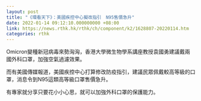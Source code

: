 ```yaml
---
layout: post
title: "《環看天下》：美國疾控中心擬改指引　N95售價急升"
date: 2022-01-14 09:12:10.000000000 +08:00
link: https://news.rthk.hk/rthk/ch/component/k2/1628807-20220114.htm
categories: rthk
---
```


Omicron變種新冠病毒來勢洶洶，香港大學微生物學系講座教授袁國勇建議戴兩國外科口罩，加強空氣過濾效果。

而有美國傳媒報道，美國疾控中心打算修改防疫指引，建議民眾佩戴較高等級的口罩，消息令到N95這類高等級口罩售價急升。

有專家就分享只要花小小心思，就可以加強外科口罩的保護能力。
